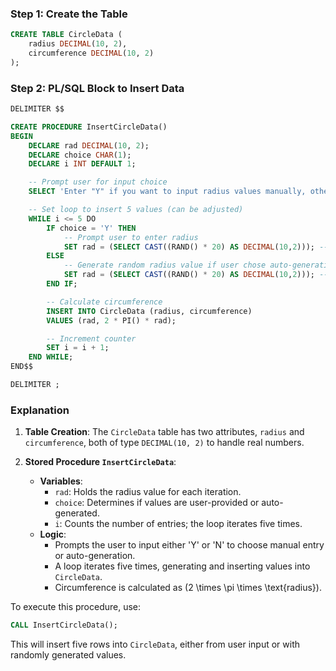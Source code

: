 



### Step 1: Create the Table

```sql
CREATE TABLE CircleData (
    radius DECIMAL(10, 2),
    circumference DECIMAL(10, 2)
);
```

### Step 2: PL/SQL Block to Insert Data

```sql
DELIMITER $$

CREATE PROCEDURE InsertCircleData()
BEGIN
    DECLARE rad DECIMAL(10, 2);
    DECLARE choice CHAR(1);
    DECLARE i INT DEFAULT 1;

    -- Prompt user for input choice
    SELECT 'Enter "Y" if you want to input radius values manually, otherwise "N" to auto-generate values:' INTO choice;

    -- Set loop to insert 5 values (can be adjusted)
    WHILE i <= 5 DO
        IF choice = 'Y' THEN
            -- Prompt user to enter radius
            SET rad = (SELECT CAST((RAND() * 20) AS DECIMAL(10,2))); -- Random value between 0 and 20
        ELSE
            -- Generate random radius value if user chose auto-generation
            SET rad = (SELECT CAST((RAND() * 20) AS DECIMAL(10,2))); -- Random value between 0 and 20
        END IF;

        -- Calculate circumference
        INSERT INTO CircleData (radius, circumference) 
        VALUES (rad, 2 * PI() * rad);

        -- Increment counter
        SET i = i + 1;
    END WHILE;
END$$

DELIMITER ;
```

### Explanation

1. **Table Creation**: The `CircleData` table has two attributes, `radius` and `circumference`, both of type `DECIMAL(10, 2)` to handle real numbers.

2. **Stored Procedure `InsertCircleData`**:
    - **Variables**:
        - `rad`: Holds the radius value for each iteration.
        - `choice`: Determines if values are user-provided or auto-generated.
        - `i`: Counts the number of entries; the loop iterates five times.
    - **Logic**:
        - Prompts the user to input either 'Y' or 'N' to choose manual entry or auto-generation.
        - A loop iterates five times, generating and inserting values into `CircleData`.
        - Circumference is calculated as \(2 \times \pi \times \text{radius}\).
  
To execute this procedure, use:

```sql
CALL InsertCircleData();
```

This will insert five rows into `CircleData`, either from user input or with randomly generated values.
